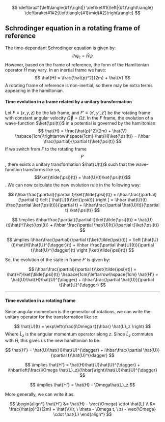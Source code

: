 $$
\def\bra#1{\left\langle{#1}\right|}
\def\ket#1{\left|{#1}\right\rangle}
\def\braket#1#2{\left\langle{#1}\mid{#2}\right\rangle}
$$

## Schrodinger equation in a rotating frame of reference

The time-dependant Schrodinger equation is given by:
$$
i\hbar\psi_t = \hat{H}\psi
$$
However, based on the frame of reference, the form of the Hamiltonian operator $\hat{H}$ may vary. In an inertial frame we have:
$$
\hat{H} = \frac{\hat{p}^2}{2m} + \hat{V}
$$
A rotating frame of reference is non-inertial, so there may be extra terms appearing in the hamiltonian. 

#### Time evolution in a frame related by a unitary transformation

Let $F \equiv (x, y, z)$ be the lab frame, and $F'\equiv (x',y',z')$ be the rotating frame with constant angular velocity $\vec{\Omega} = \Omega 
\hat{z}$. In the $F$ frame, the evolution of a wave-function $\ket{\psi(t)}$ in a potential is governed by the hamiltonian:
$$
\hat{H} = \frac{\hat{p}^2}{2m} + \hat{V} \hspace{1cm}\rightarrow\hspace{1cm} \hat{H}\ket{\psi(t)} = i\hbar \frac{\partial}{\partial t}\ket{\psi(t)}
$$
If we switch from $F$ to the rotating frame $$F'$$, there exists a unitary transformation $\hat{U(t)}$ such that the wave-function transforms like so, $$\ket{\tilde{\psi}(t)} = \hat{U}(t)\ket{\psi(t)}$$. We can now calculate the new evolution rule in the following way:

$$
i\hbar\frac{\partial}{\partial t}\ket{\tilde{\psi}(t)} = i\hbar\frac{\partial}{\partial t} \left [ \hat{U}(t)\ket{\psi(t)} \right ] = i\hbar \hat{U}(t) \frac{\partial \ket{\psi(t)}}{\partial t} + i\hbar\frac{\partial \hat{U}(t)}{\partial t} \ket{\psi(t)}
$$

$$
\implies i\hbar\frac{\partial}{\partial t}\ket{\tilde{\psi}(t)} = \hat{U}(t)\hat{H}\ket{\psi(t)} + i\hbar \frac{\partial \hat{U}(t)}{\partial t}\ket{\psi(t)}
$$

$$
\implies i\hbar\frac{\partial}{\partial t}\ket{\tilde{\psi}(t)} = \left [\hat{U}(t)\hat{H}\hat{U}^{\dagger}(t) + i\hbar \frac{\partial \hat{U}(t)}{\partial t}\hat{U}^{\dagger}(t) \right ]\ket{\tilde{\psi}(t)}
$$

So, the evolution of the state in frame $F'$ is given by:

$$
i\hbar\frac{\partial}{\partial t}\ket{\tilde{\psi}(t)} = \hat{H'}\ket{\tilde{\psi}(t)} \hspace{1cm}\leftarrow\hspace{1cm} \hat{H'} = \hat{U}\hat{H}\hat{U}^{\dagger} + i\hbar\frac{\partial \hat{U}}{\partial t}\hat{U}^{\dagger}
$$

---

#### Time evolution in a rotating frame
Since angular momentum is the generator of rotations, we can write the unitary operator for the transformation like so:

$$
\hat{U}(t) = \exp\left(\frac{i\Omega t}{\hbar} \hat{L}_z \right)
$$
Where $\hat{L}_z$ is the angular momentum operator along $z$. Since $\hat{L}_z$ commutes with $\hat{H}$, this gives us the new hamiltonian to be:

$$
\hat{H'} = \hat{U}\hat{H}\hat{U}^{\dagger} + i\hbar\frac{\partial \hat{U}}{\partial t}\hat{U}^{\dagger}
$$

$$
\implies \hat{H'} = \hat{H}\hat{U}\hat{U}^{\dagger} + i\hbar\left(\frac{i\Omega \hat{L}_z}{\hbar}\right)\hat{U}\hat{U}^{\dagger}
$$

$$
\implies \hat{H'} = \hat{H} - \Omega\hat{L}_z
$$

More generally, we can write it as: 

$$
\begin{align*}
\hat{H'} &= \hat{H} - \vec{\Omega} \cdot \hat{L} \\
&= \frac{\hat{p}^2}{2m} + \hat{V}(r, \ \theta - \Omega t, \ z) - \vec{\Omega} \cdot \hat{L}
\end{align*}
$$
